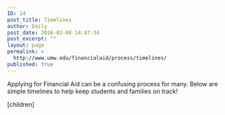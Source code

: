 ```yaml
---
ID: 14
post_title: Timelines
author: Emily
post_date: 2016-02-08 14:47:34
post_excerpt: ""
layout: page
permalink: >
  http://www.umw.edu/financialaid/process/timelines/
published: true
---
```

Applying for Financial Aid can be a confusing process for many.  Below are simple timelines to help keep students and families on track!

[children]